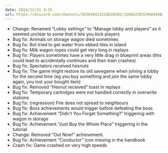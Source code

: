 ```yaml
---
date: 2024/12/31 4:25
url: https://discord.com/channels/563650322518638592/1286425832968949840/1323371358306046105
---
```

- Change: Renamed “Lobby settings” to “Manage lobby and players” as it seemed unclear to some that it lets you kick players
- Bug fix: Animals on storage wagon died sometimes
- Bug fix: Bot tried to get water from ebbed tiles in island
- Bug fix: Milk wagon ropes could get very long in replays
- Bug fix: Players sometimes have a very little drag in blueprint areas (this could lead to accidentally continues and then train crashes)
- Bug fix: Spectators received hexnuts
- Bug fix: The game might restore its old savegame when joining a lobby for the second time (eg you buy something and join the same lobby again, you lost your bought item)
- Bug fix: Removed “Hexnut received” toast in replays
- Bug fix: Temporary cartridges were not handled correctly in overwrite stations
- Bug fix: (regression) Fire does not spread to neighbours
- Bug fix: Boss achievements would trigger before defeating the boss
- Bug fix: Achievement “Didn't You Forget Something?” triggering with wagon in storage
- Bug fix: Achievement “Just Buy the Whole Place” triggering in the tutorial
- Change: Removed “Out Now!” achievement.
- Bug fix: Achievement “Conductor” icon missing in the handbook
- Crash fix: Game crashed on very high speeds